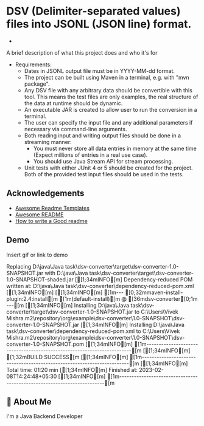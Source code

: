 
#  DSV (Delimiter-separated values) files into JSONL (JSON line) format.
- 

A brief description of what this project does and who it's for
- Requirements:
    + Dates in JSONL output file must be in YYYY-MM-dd format.
    + The project can be built using Maven in a terminal, e.g. with "mvn package".    
    + Any DSV file with any arbitrary data should be convertible with this tool. This means the test files are only examples, the real structure of the data at runtime should be dynamic.
    + An executable JAR is created to allow user to run the conversion in a terminal.
    + The user can specify the input file and any additional parameters if necessary via command-line arguments.
    + Both reading input and writing output files should be done in a streaming manner:
        * You must never store all data entries in memory at the same time (Expect millions of entries in a real use case).
        * You should use Java Stream API for stream processing.
    + Unit tests with either JUnit 4 or 5 should be created for the project. Both of the provided test input files should be used in the tests.

## Acknowledgements

 - [Awesome Readme Templates](https://awesomeopensource.com/project/elangosundar/awesome-README-templates)
 - [Awesome README](https://github.com/matiassingers/awesome-readme)
 - [How to write a Good readme](https://bulldogjob.com/news/449-how-to-write-a-good-readme-for-your-github-project)


## Demo

Insert gif or link to demo

Replacing D:\java\Java task\dsv-converter\target\dsv-converter-1.0-SNAPSHOT.jar with D:\java\Java task\dsv-converter\target\dsv-converter-1.0-SNAPSHOT-shaded.jar
[[1;34mINFO[m] Dependency-reduced POM written at: D:\java\Java task\dsv-converter\dependency-reduced-pom.xml
[[1;34mINFO[m] 
[[1;34mINFO[m] [1m--- [0;32mmaven-install-plugin:2.4:install[m [1m(default-install)[m @ [36mdsv-converter[0;1m ---[m
[[1;34mINFO[m] Installing D:\java\Java task\dsv-converter\target\dsv-converter-1.0-SNAPSHOT.jar to C:\Users\Vivek Mishra\.m2\repository\org\example\dsv-converter\1.0-SNAPSHOT\dsv-converter-1.0-SNAPSHOT.jar
[[1;34mINFO[m] Installing D:\java\Java task\dsv-converter\dependency-reduced-pom.xml to C:\Users\Vivek Mishra\.m2\repository\org\example\dsv-converter\1.0-SNAPSHOT\dsv-converter-1.0-SNAPSHOT.pom
[[1;34mINFO[m] [1m------------------------------------------------------------------------[m
[[1;34mINFO[m] [1;32mBUILD SUCCESS[m
[[1;34mINFO[m] [1m------------------------------------------------------------------------[m
[[1;34mINFO[m] Total time:  01:20 min
[[1;34mINFO[m] Finished at: 2023-02-08T14:24:48+05:30
[[1;34mINFO[m] [1m------------------------------------------------------------------------[m

## 🚀 About Me
I'm a Java Backend Developer

